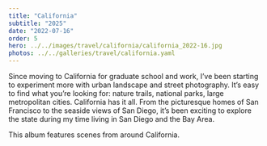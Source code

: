 ```yaml
---
title: "California"
subtitle: "2025"
date: "2022-07-16"
order: 5
hero: ../../images/travel/california/california_2022-16.jpg
photos: ../../galleries/travel/california.yaml
---
```


Since moving to California for graduate school and work, I’ve been starting to experiment more with urban landscape and street photography. It’s easy to find what you’re looking for: nature trails, national parks, large metropolitan cities. California has it all. From the picturesque homes of San Francisco to the seaside views of San Diego, it’s been exciting to explore the state during my time living in San Diego and the Bay Area. 

This album features scenes from around California.